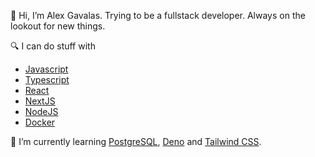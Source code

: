 👋 Hi, I’m Alex Gavalas. Trying to be a fullstack developer. Always on the lookout for new things.

🔍 I can do stuff with 
    
- [Javascript](https://developer.mozilla.org/en-US/docs/Web/JavaScript)
- [Typescript](https://www.typescriptlang.org/)
- [React](https://reactjs.org/)
- [NextJS](https://nextjs.org/)
- [NodeJS](https://nodejs.org/en/)
- [Docker](https://www.docker.com/)

🌱 I’m currently learning [PostgreSQL](https://www.postgresql.org/), [Deno](https://deno.land/) and [Tailwind CSS](https://tailwindcss.com/).
